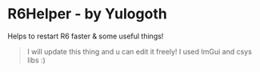 # R6Helper - by Yulogoth
Helps to restart R6 faster & some useful things!
> I will update this thing and u can edit it freely!
> I used ImGui and csys libs :)
